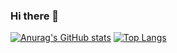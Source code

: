 ### Hi there 👋

[![Anurag's GitHub stats](https://github-readme-stats.vercel.app/api?username=vaidanshbhardwaj)](https://github.com/vaidanshbhardwaj/github-readme-stats)
[![Top Langs](https://github-readme-stats.vercel.app/api/top-langs/?username=vaidanshbhardwaj)](https://github.com/vaidanshbhardwaj/github-readme-stats)
